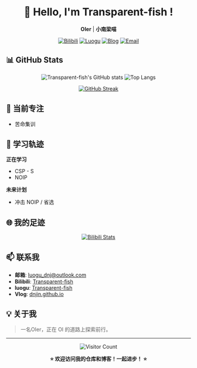 <div align="center">

# 🐠 Hello, I'm Transparent-fish !

**OIer** | **小南梁喵**

[![Bilibili](https://img.shields.io/badge/B站-Transparent--fish-00A1D6?style=flat&logo=bilibili)](https://space.bilibili.com/3493107286936399)
[![Luogu](https://img.shields.io/badge/洛谷-Transparent--fish-1E90FF?style=flat)](https://www.luogu.com.cn/user/766220)
[![Blog](https://img.shields.io/badge/博客-dnjin.github.io-FF69B4?style=flat)](https://dnjin.github.io)
[![Email](https://img.shields.io/badge/邮箱-luogu_dnj@outlook.com-0078D4?style=flat&logo=microsoft-outlook)](mailto:luogu_dnj@outlook.com)

</div>

## 📊 GitHub Stats

<div align="center">
  
![Transparent-fish's GitHub stats](https://github-readme-stats.vercel.app/api?username=Transparent-fish&show_icons=true&theme=radical)
![Top Langs](https://github-readme-stats.vercel.app/api/top-langs/?username=Transparent-fish&layout=compact&theme=radical)

[![GitHub Streak](https://streak-stats.demolab.com/?user=Transparent-fish&theme=radical)](https://git.io/streak-stats)

</div>

## 🎯 当前专注

- 苦命集训

## 📝 学习轨迹

**正在学习**
- CSP - S
- NOIP

**未来计划**
- 冲击 NOIP / 省选

## 🌐 我的足迹

<div align="center">

[![Bilibili Stats](https://stats.justsong.cn/api/bilibili/?id=3493107286936399&theme=radical)](https://space.bilibili.com/3493107286936399)

</div>

## 📫 联系我

- **邮箱**: luogu_dnj@outlook.com
- **Bilibili**: [Transparent-fish](https://space.bilibili.com/3493107286936399)
- **luogu**: [Transparent-fish](https://www.luogu.com.cn/user/766220)
- **Vlog**: [dnjin.github.io](https://dnjin.github.io)

## 💡 关于我

> 一名OIer，正在 OI 的道路上探索前行。

---

<div align="center">

![Visitor Count](https://komarev.com/ghpvc/?username=Transparent-fish&color=blueviolet)

**⭐ 欢迎访问我的仓库和博客！一起进步！ ⭐**

</div>
